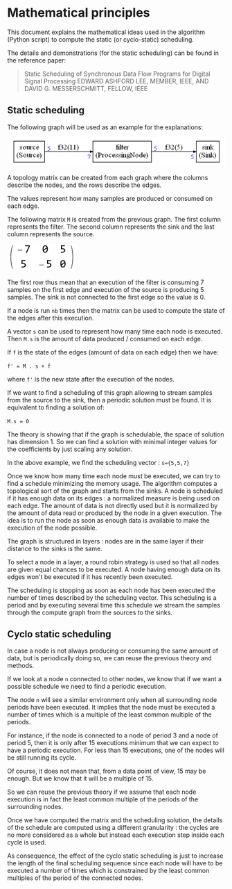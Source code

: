 # Mathematical principles

This document explains the mathematical ideas used in the algorithm (Python script) to compute the static (or cyclo-static) scheduling.

The details and demonstrations (for the static scheduling) can be found in the reference paper:

> Static Scheduling of Synchronous Data Flow Programs for Digital Signal Processing
> EDWARD ASHFORD LEE, MEMBER, IEEE, AND DAVID G. MESSERSCHMITT, FELLOW, IEEE

## Static scheduling

The following graph will be used as an example for the explanations:

![graph_math1](documentation/graph_math1.png)

A topology matrix can be created from each graph where the columns describe the nodes, and the rows describe the edges.

The values represent how many samples are produced or consumed on each edge.

The following matrix `M` is created from the previous graph. The first column represents the filter. The second column represents the sink and the last column represents the source.

![math-matrix1](documentation/math-matrix1.png)

The first row thus mean that an execution of the filter is consuming 7 samples on the first edge and execution of the source is producing 5 samples. The sink is not connected to the first edge so the value is 0.



If a node is run `nb` times then the matrix can be used to compute the state of the edges after this execution.

A vector `s` can be used to represent how many time each node is executed. Then `M.s` is the amount of data produced / consumed on each edge.

If `f` is the state of the edges (amount of data on each edge) then we have:

`f' = M . s + f`

where `f'` is the new state after the execution of the nodes.

If we want to find a scheduling of this graph allowing to stream samples from the source to the sink, then a periodic solution must be found. It is equivalent to finding a solution of:

`M.s = 0`

The theory is showing that if the graph is schedulable, the space of solution has dimension 1. So we can find a solution with minimal integer values for the coefficients by just scaling any solution.

In the above example, we find the scheduling vector : `s={5,5,7}`

Once we know how many time each node must be executed, we can try to find a schedule minimizing the memory usage. The algorithm computes a topological sort of the graph and starts from the sinks. A node is scheduled if it has enough data on its edges : a normalized measure is being used on each edge. The amount of data is not directly used but it is normalized by the amount of data read or produced by the node in a given execution. The idea is to run the node as soon as enough data is available to make the execution of the node possible.

The graph is structured in layers : nodes are in the same layer if their distance to the sinks is the same.

To select a node in a layer, a round robin strategy is used so that all nodes are given equal chances to be executed. A node having enough data on its edges won't be executed if it has recently been executed.

The scheduling is stopping as soon as each node has been executed the number of times described by the scheduling vector. This scheduling is a period and by executing several time this schedule we stream the samples through the compute graph from the sources to the sinks.

## Cyclo static scheduling

In case a node is not always producing or consuming the same amount of data, but is periodically doing so, we can reuse the previous theory and methods.

If we look at a node `n` connected to other nodes, we know that if we want a possible schedule we need to find a periodic execution. 

The node `n` will see a similar environment only when all surrounding node periods have been executed. It implies that the node must be executed a number of times which is a multiple of the least common multiple of the periods.

For instance, if the node is connected to a node of period 3 and a node of period 5, then it is only after 15 executions minimum that we can expect to have a periodic execution. For less than 15 executions, one of the nodes will be still running its cycle. 

Of course, it does not mean that, from a data point of view, 15 may be enough. But we know that it will be a multiple of 15.

So we can reuse the previous theory if we assume that each node execution is in fact the least common multiple of the periods of the surrounding nodes.

Once we have computed the matrix and the scheduling solution, the details of the schedule are computed using a different granularity : the cycles are no more considered as a whole but instead  each execution step inside each cycle is used.

As consequence, the effect of the cyclo static scheduling is just to increase the length of the final scheduling sequence since each node will have to be executed a number of times which is constrained by the least common multiples of the period of the connected nodes.

